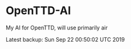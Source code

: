 # OpenTTD-AI
My AI for OpenTTD, will use primarily air

Latest backup: Sun Sep 22 00:50:02 UTC 2019
